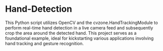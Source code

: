 # Hand-Detection
This Python script utilizes OpenCV and the cvzone.HandTrackingModule to perform real-time hand detection in a live camera feed and subsequently crop the area around the detected hand. This project serves as a foundational example, ideal for kickstarting various applications involving hand tracking and gesture recognition.
